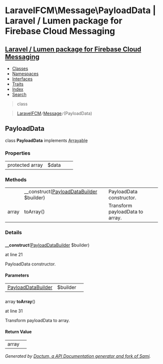 # LaravelFCM\Message\PayloadData | Laravel / Lumen package for Firebase Cloud Messaging    

## [Laravel / Lumen package for Firebase Cloud Messaging](../../index.md)

- [Classes](../../classes.md)
- [Namespaces](../../namespaces.md)
- [Interfaces](../../interfaces.md)
- [Traits](../../traits.md)
- [Index](../../doc-index.md)
- [Search](../../search.md)

>class

>    [LaravelFCM](../../LaravelFCM.md)` / `[Message](../../LaravelFCM/Message.md)` / `(PayloadData)
## PayloadData

class **PayloadData**        implements
        <abbr title="Illuminate\Contracts\Support\Arrayable">Arrayable</abbr>


    
    
    

### Properties

|   |   |   |   |
|---|---|---|---|
|<a name="property_data"></a>protected array|$data|||
### Methods

|   |   |   |   |
|---|---|---|---|
||<a name="#method___construct"></a>__construct([<abbr title="LaravelFCM\Message\PayloadDataBuilder">PayloadDataBuilder</abbr>](../../LaravelFCM/Message/PayloadDataBuilder.md) $builder)|PayloadData constructor.||
|array|<a name="#method_toArray"></a>toArray()|Transform payloadData to array.||


### Details
<a name id="method___construct"></a>

### 
  **__construct**([<abbr title="LaravelFCM\Message\PayloadDataBuilder">PayloadDataBuilder</abbr>](../../LaravelFCM/Message/PayloadDataBuilder.md) $builder)

at line 21    
    

PayloadData constructor.        

#### Parameters

|   |   |   |
|---|---|---|
|[<abbr title="LaravelFCM\Message\PayloadDataBuilder">PayloadDataBuilder</abbr>](../../LaravelFCM/Message/PayloadDataBuilder.md)|$builder|
<a name id="method_toArray"></a>

### 
 array **toArray**()

at line 31    
    

Transform payloadData to array.        

#### Return Value

|   |   |
|---|---|
|array|

_Generated by [Doctum, a API Documentation generator and fork of Sami](https://github.com/code-lts/doctum)._
